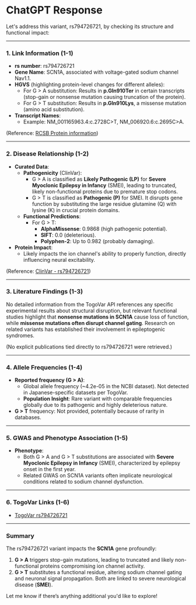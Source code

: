# ChatGPT Response

Let's address this variant, rs794726721, by checking its structure and functional impact:

---

### **1. Link Information (1-1)**
- **rs number**: rs794726721
- **Gene Name**: SCN1A, associated with voltage-gated sodium channel Nav1.1.
- **HGVS** (highlighting protein-level changes for different alleles):
  - For G > A substitution: Results in **p.Gln910Ter** in certain transcripts (stop-gain or nonsense mutation causing truncation of the protein).
  - For G > T substitution: Results in **p.Gln910Lys**, a missense mutation (amino acid substitution).
- **Transcript Names**:
  - Example: NM_001165963.4:c.2728C>T, NM_006920.6:c.2695C>A.

(Reference: [RCSB Protein information](https://identifiers.org/dbsnp/rs794726721))

---

### **2. Disease Relationship (1-2)**
- **Curated Data**:
  - **Pathogenicity** (ClinVar):
    - G > A is classified as **Likely Pathogenic (LP)** for **Severe Myoclonic Epilepsy in Infancy** (SMEI), leading to truncated, likely non-functional proteins due to premature stop codons.
    - G > T is classified as **Pathogenic (P)** for SMEI. It disrupts gene function by substituting the large residue glutamine (Q) with lysine (K) in crucial protein domains.
  - **Functional Predictions**:
    - For G > T:
      - **AlphaMissense**: 0.9868 (high pathogenic potential).
      - **SIFT**: 0.0 (deleterious).
      - **Polyphen-2**: Up to 0.982 (probably damaging).
- **Protein Impact**:
  - Likely impacts the ion channel's ability to properly function, directly influencing neural excitability.

(Reference: [ClinVar - rs794726721](https://www.ncbi.nlm.nih.gov/clinvar/variation/495243))

---

### **3. Literature Findings (1-3)**
No detailed information from the TogoVar API references any specific experimental results about structural disruption, but relevant functional studies highlight that **nonsense mutations in SCN1A** cause loss of function, while **missense mutations often disrupt channel gating**. Research on related variants has established their involvement in epileptogenic syndromes.

(No explicit publications tied directly to rs794726721 were retrieved.)

---

### **4. Allele Frequencies (1-4)**
- **Reported frequency (G > A)**: 
  - Global allele frequency (~4.2e-05 in the NCBI dataset). Not detected in Japanese-specific datasets per TogoVar.
  - **Population Insight**: Rare variant with comparable frequencies globally due to its pathogenic and highly deleterious nature.
- **G > T** frequency: Not provided, potentially because of rarity in databases.

---

### **5. GWAS and Phenotype Association (1-5)**
- **Phenotype**:
  - Both G > A and G > T substitutions are associated with **Severe Myoclonic Epilepsy in Infancy** (SMEI), characterized by epilepsy onset in the first year.
  - Related GWAS on SCN1A variants often implicate neurological conditions related to sodium channel dysfunction.

---

### **6. TogoVar Links (1-6)**
- [TogoVar rs794726721](https://togovar.biosciencedbc.jp/variant/tgv312799719)

---

### **Summary**
The rs794726721 variant impacts the **SCN1A** gene profoundly:
1. **G > A** triggers stop-gain mutations, leading to truncated and likely non-functional proteins compromising ion channel activity.
2. **G > T** substitutes a functional residue, altering sodium channel gating and neuronal signal propagation. Both are linked to severe neurological disease (**SMEI**).

Let me know if there’s anything additional you'd like to explore!